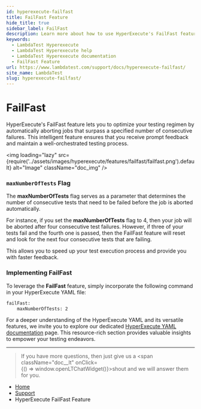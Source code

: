 ```yaml
---
id: hyperexecute-failfast
title: FailFast Feature
hide_title: true
sidebar_label: FailFast
description: Learn more about how to use HyperExecute's FailFast feature.
keywords:
  - LambdaTest Hyperexecute
  - LambdaTest Hyperexecute help
  - LambdaTest Hyperexecute documentation
  - FailFast Feature
url: https://www.lambdatest.com/support/docs/hyperexecute-failfast/
site_name: LambdaTest
slug: hyperexecute-failfast/
---
```


<script type="application/ld+json"
      dangerouslySetInnerHTML={{ __html: JSON.stringify({
       "@context": "https://schema.org",
        "@type": "BreadcrumbList",
        "itemListElement": [{
          "@type": "ListItem",
          "position": 1,
          "name": "Home",
          "item": "https://www.lambdatest.com"
        },{
          "@type": "ListItem",
          "position": 2,
          "name": "Support",
          "item": "https://www.lambdatest.com/support/docs/"
        },{
          "@type": "ListItem",
          "position": 3,
          "name": "Integrations",
          "item": "https://www.lambdatest.com/support/docs/hyperexecute-failfast/"
        }]
      })
    }}
></script>

# FailFast 

HyperExecute's FailFast feature lets you to optimize your testing regimen by automatically aborting jobs that surpass a specified number of consecutive failures. This intelligent feature ensures that you receive prompt feedback and maintain a well-orchestrated testing process.

<img loading="lazy" src={require('../assets/images/hyperexecute/features/failfast/failfast.png').default} alt="Image"  className="doc_img" />

### `maxNumberOfTests` Flag

The  **maxNumberOfTests**  flag serves as a parameter that determines the number of consecutive tests that need to be failed before the job is aborted automatically.

For instance, if you set the **maxNumberOfTests** flag to 4, then your job will be aborted after four consecutive test failures. However, if three of your tests fail and the fourth one is passed, then the FailFast feature will reset and look for the next four consecutive tests that are failing.

This allows you to speed up your test execution process and provide you with faster feedback.

### Implementing FailFast

To leverage the **FailFast** feature, simply incorporate the following command in your HyperExecute YAML file:

```bash
failFast: 
    maxNumberOfTests: 2
```

For a deeper understanding of the HyperExecute YAML and its versatile features, we invite you to explore our dedicated [HyperExecute YAML documentation](/support/docs/deep-dive-into-hyperexecute-yaml/) page. This resource-rich section provides valuable insights to empower your testing endeavors.

***

>If you have more questions, then just give us a <span className="doc__lt" onClick={() => window.openLTChatWidget()}>shout</span> and we will answer them for you.

<nav aria-label="breadcrumbs">
  <ul className="breadcrumbs">
    <li className="breadcrumbs__item">
      <a className="breadcrumbs__link" target="_self" href="https://www.lambdatest.com">
        Home
      </a>
    </li>
    <li className="breadcrumbs__item">
      <a className="breadcrumbs__link" target="_self" href="https://www.lambdatest.com/support/docs/">
        Support
      </a>
    </li>
    <li className="breadcrumbs__item breadcrumbs__item--active">
      <span className="breadcrumbs__link">
       HyperExecute FailFast Feature
      </span>
    </li>
  </ul>
</nav>